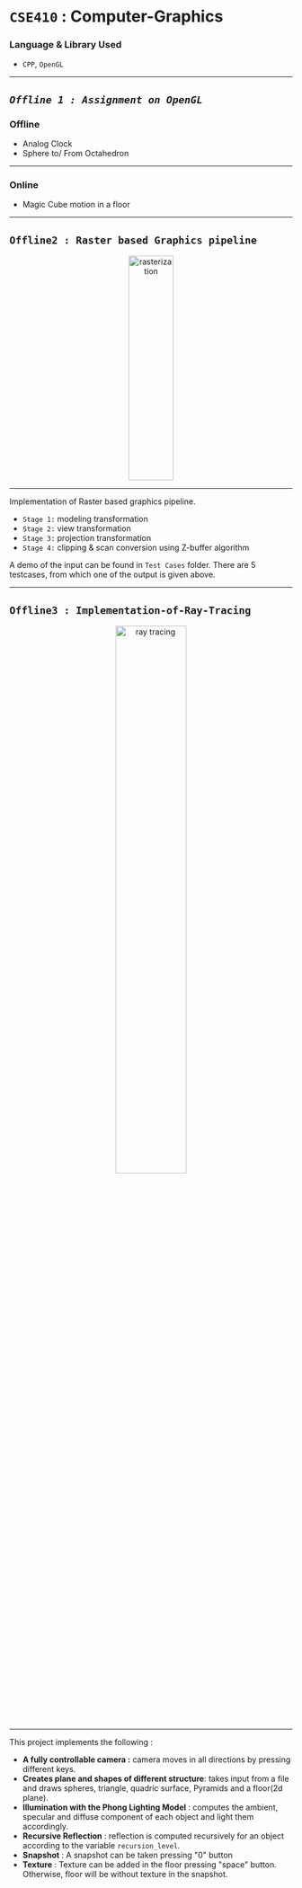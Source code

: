 # **`CSE410`** : Computer-Graphics

### Language & Library Used
- `CPP`, `OpenGL`
  
---

## ***`Offline 1 : Assignment on OpenGL`*** 

### Offline 
- Analog Clock
- Sphere to/ From Octahedron

---

### Online
- Magic Cube motion in a floor 


---

## **`Offline2 : Raster based Graphics pipeline`**

<p align="center">
  <img src=""
  height="400px" width="40%" alt="rasterization">
</p>

---

Implementation of Raster based graphics pipeline.
- `Stage 1:` modeling transformation
- `Stage 2:` view transformation
- `Stage 3:` projection transformation
- `Stage 4:` clipping & scan conversion using Z-buffer algorithm

A demo of the input can be found in `Test Cases` folder. There are 5 testcases, from which one of the output is given above. <br/>


---

## **`Offline3 : Implementation-of-Ray-Tracing`**

<p align="center">
<img src="" height="50%" width="50%" alt="ray tracing" />
</p>

---

This project implements the following :

- **A fully controllable camera :** camera moves in all directions by pressing different keys.
- **Creates plane and shapes of different structure**: takes input from a file and draws spheres, triangle, quadric surface, Pyramids and a floor(2d plane).
- **Illumination with the Phong Lighting Model** : computes the ambient, specular and diffuse component of each object and light them accordingly.
- **Recursive Reflection** : reflection is computed recursively for an object according to the variable `recursion_level`.
- **Snapshot** : A snapshot can be taken pressing "0" button
- **Texture** : Texture can be added in the floor pressing "space" button. Otherwise, floor will be without texture in the snapshot.



